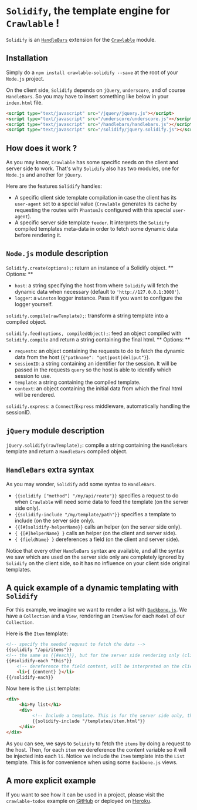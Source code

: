 # `Solidify`, the template engine for `Crawlable` !

`Solidify` is an [`HandleBars`](http://handlebarsjs.com/) extension for the [`Crawlable`](https://github.com/trupin/crawlable) module.

## Installation

Simply do a `npm install crawlable-solidify --save` at the root of your `Node.js` project.

On the client side, `Solidify` depends on `jQuery`, `underscore`, and of course `HandleBars`. So you may have to insert something like
below in your `index.html` file.

``` html
<script type="text/javascript" src="/jquery/jquery.js"></script>
<script type="text/javascript" src="/underscore/underscore.js"></script>
<script type="text/javascript" src="/handlebars/handlebars.js"></script>
<script type="text/javascript" src="/solidify/jquery.solidify.js"></script>
```

## How does it work ?

As you may know, `Crawlable` has some specific needs on the client and server side to work. That's why `Solidify`
also has two modules, one for `Node.js` and another for `jQuery`.

Here are the features `Solidify` handles:

* A specific client side template compilation in case the client has its `user-agent` set to a special value (`Crawlable` generates
its cache by requesting the routes with `PhantomJs` configured with this special `user-agent`).
* A specific server side template `feeder`. It interprets the `Solidify` compiled templates meta-data in order to fetch some dynamic
data before rendering it.

## `Node.js` module description

`Solidify.create(options);`: return an instance of a Solidify object.
** Options: **
* `host`: a string specifying the host from where `Solidify` will fetch the dynamic data when necessary (default to `'http://127.0.0.1:3000'`).
* `logger`: a `winston` logger instance. Pass it if you want to configure the logger yourself.

`solidify.compile(rawTemplate);`: transform a string template into a compiled object.

`solidify.feed(options, compiledObject);`: feed an object compiled with `Solidify.compile` and return a string containing the final html.
** Options: **
* `requests`: an object containing the requests to do to fetch the dynamic data from the host (`{"pathname": "get|post|del|put"}`).
* `sessionID`: a string containing an identifier for the session. It will be passed in the requests `query` so the host is able to identify which
session to use.
* `template`: a string containing the compiled template.
* `context`: an object containing the initial data from which the final html will be rendered.

`solidify.express`: a `Connect`/`Express` middleware, automatically handling the sessionID.

## `jQuery` module description

`jQuery.solidify(rawTemplate);`: compile a string containing the `HandleBars` template and return a `HandleBars` compiled object.

## `HandleBars` extra syntax

As you may wonder, `Solidify` add some syntax to `HandleBars`.

* `{{solidify ["method"] "/my/api/route"}}` specifies a request to do when `Crawlable` will need some data to feed the template
(on the server side only).
* `{{solidify-include "/my/template/path"}}` specifies a template to include (on the server side only).
* `{{[#]solidify-helperName}}` calls an helper (on the server side only).
* `{ {[#]helperName} }` calls an helper (on the client and server side).
* `{ {fieldName} }` dereferences a field (on the client and server side).

Notice that every other `HandleBars` syntax are available, and all the syntax we saw which are used on the server side only
are completely ignored by `Solidify` on the client side, so it has no influence on your client side original templates.

## A quick example of a dynamic templating with `Solidify`

For this example, we imagine we want to render a list with [`Backbone.js`](http://backbonejs.org/).
We have a `Collection` and a `View`, rendering an `ItemView` for each `Model` of our `Collection`.

Here is the `Item` template:

``` html
<!-- specify the needed request to fetch the data -->
{{solidify "/api/items"}}
<!-- the same as {{#each}}, but for the server side rendering only (client will ignore it) -->
{{#solidify-each "this"}}
    <!-- dereference the field content, will be interpreted on the client and server side -->
    <li>{ {content} }</li>
{{/solidify-each}}
```

Now here is the `List` template:

``` html
<div>
     <h1>My list</h1>
     <div>
          <!-- Include a template. This is for the server side only, the client simply ignore it -->
          {{solidify-include "/templates/item.html"}}
     </div>
</div>
```

As you can see, we says to `Solidify` to fetch the `items` by doing a request to the host. Then, for each `item` we
dereference the content variable so it will be injected into each `li`.
Notice we include the `Item` template into the `List` template. This is for convenience when using some `Backbone.js` views.

## A more explicit example

If you want to see how it can be used in a project, please visit the `crawlable-todos` example
on [GitHub](https://github.com/trupin/crawlable-todos) or deployed on [Heroku](http://crawlable-todos.herokuapp.com/).